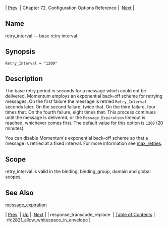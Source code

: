 | [Prev](conf.ref.response_transcode_replace)  | Chapter 72. Configuration Options Reference |  [Next](conf.ref.rfc2821_allow_whitespace_in_envelope) |

<a name="conf.ref.retry_interval"></a>
## Name

retry_interval — base retry interval

## Synopsis

`Retry_Interval = "1200"`

<a name="idp26102128"></a>
## Description

The base retry period in seconds for a message which could not be delivered. Momentum employs an exponential back-off scheme for retrying messages. On the first failure the message is retried `Retry_Interval` seconds later. On the second failure, twice that. On the third failure, four times that. On the fourth failure, eight times that. This process continues until the message is delivered, or the `Message_Expiration` timeout is reached, whichever comes first. The default value for this option is `1200` (20 minutes).

You can disable Momentum's exponential back-off scheme so that a message is retried at a fixed interval. For more information see [max_retries](conf.ref.max_retries "max_retries").

<a name="idp26106880"></a>
## Scope

retry_interval is valid in the binding, binding_group, domain and global scopes.

<a name="idp26108752"></a>
## See Also

[message_expiration](conf.ref.message_expiration "message_expiration")

| [Prev](conf.ref.response_transcode_replace)  | [Up](config.options.ref) |  [Next](conf.ref.rfc2821_allow_whitespace_in_envelope) |
| response_transcode_replace  | [Table of Contents](index) |  rfc2821_allow_whitespace_in_envelope |

